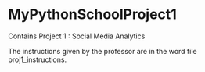 # MyPythonSchoolProject1
Contains Project 1 : Social Media Analytics 

The instructions given by the professor are in the word file proj1_instructions.
